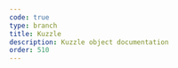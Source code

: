 ```yaml
---
code: true
type: branch
title: Kuzzle
description: Kuzzle object documentation
order: 510
---
```


<RedirectToFirstChild />
